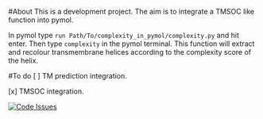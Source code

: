 #About
This is a development project. The aim is to integrate a TMSOC like function into pymol.

In pymol type `run Path/To/complexity_in_pymol/complexity.py` and hit enter. Then type `complexity` in the pymol terminal. This function will extract and recolour transmembrane helices according to the complexity score of the helix.

#To do
[ ] TM prediction integration.

[x] TMSOC integration.

[![Code Issues](https://www.quantifiedcode.com/api/v1/project/8a4ca942e31146de8448bb69a75c384f/badge.svg)](https://www.quantifiedcode.com/app/project/8a4ca942e31146de8448bb69a75c384f)
